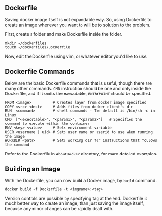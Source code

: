 ## Dockerfile
Saving docker image itself is not expandable way. So, using Dockerfile to create an image whenever you want to will be to solution to the problem.

First, create a folder and make Dockerfile inside the folder.
```
mkdir ~/dockerfiles
touch ~/dockerfiles/Dockerfile
```

Now, edit the Dockerfile using vim, or whatever editor you'd like to use.

## Dockerfile Commands
Below are the basic Dockerfile commands that is useful, though there are many other commands.
`CMD` instruction should be one and only inside the Dockerfile, and if it omits the executable, `ENTRYPOINT` should be specified.
```
FROM <image>          # Creates layer from docker image specified
COPY <src> <dest>     # Adds files from docker client's dir
RUN  <command>        # shell commands - The default is /bin/sh -c in Linux
CMD  ["<executable>", "<param1>", "<param2>"]   # Specifies the command to execute within the container
ENV <key> <value>     # Sets environment variable
USER <username | uid> # Sets user name or userid to use when running the image
WORKDIR <path>        # Sets working dir for instructions that follows the command
```
Refer to the Dockerfile in `AboutDocker` directory, for more detailed examples.

## Building an Image
With the Dockerfile, you can now build a Docker image, by `build` command.
```
docker build -f Dockerfile -t <imgname>:<tag>
```
Version controls are possible by specifying tag at the end. Dockerfile is much better way to create an image, than just saving the image itself, because any minor changes can be rapidly dealt with.
